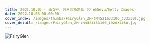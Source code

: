```yaml
---
title: 2022.10.03 - 仙女谷，苏格兰斯凯岛 (© e55evu/Getty Images)
date: 2022.10.03 00:00:00
cover_index: /images/thumbs/FairyGlen_ZH-CN4521633106_533x300.jpg
cover_detail: /images/FairyGlen_ZH-CN4521633106_1920x1080.jpg
---
```


![FairyGlen](/images/FairyGlen_ZH-CN4521633106_1920x1080.jpg)
